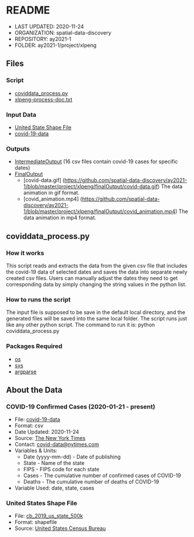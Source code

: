 # README

- LAST UPDATED: 2020-11-24
- ORGANIZATION: spatial-data-discovery
- REPOSITORY: ay2021-1
- FOLDER: ay2021-1/project/xlpeng

## Files
### Script
* [coviddata_process.py](https://github.com/spatial-data-discovery/ay2021-1/blob/master/project/xlpeng/coviddata_process.py)
* [xlpeng-process-doc.txt](https://github.com/spatial-data-discovery/ay2021-1/blob/master/project/xlpeng/xlpeng-process-doc.txt)

### Input Data
* [United State Shape File](https://www.census.gov/geographies/mapping-files/time-series/geo/cartographic-boundary.html)
* [covid-19-data](https://github.com/nytimes/covid-19-data)

### Outputs
* [IntermediateOutput](https://github.com/spatial-data-discovery/ay2021-1/tree/master/project/xlpeng/intermediateOutput) (16 csv files contain covid-19 cases for specific dates)
* [FinalOutput](https://github.com/spatial-data-discovery/ay2021-1/tree/master/project/xlpeng/finalOutput)
    * [covid-data.gif] (https://github.com/spatial-data-discovery/ay2021-1/blob/master/project/xlpeng/finalOutput/covid-data.gif) The data animation in gif format. 
    * [covid_animation.mp4] (https://github.com/spatial-data-discovery/ay2021-1/blob/master/project/xlpeng/finalOutput/covid_animation.mp4) The data animation in mp4 format. 

## coviddata_process.py

### How it works 
This script reads and extracts the data from the given csv file that includes the covid-19 data of selected dates and saves the data into separate newly created csv files. Users can manually adjust the dates they need to get corresponding data by simply changing the string values in the python list.

### How to runs the script
The input file is supposed to be save in the default local directory, and the generated files will be saved into the same local folder. The script runs just like any other python script. The command to run it is: python coviddata_process.py

### Packages Required
* [os](https://docs.python.org/3/library/os.html)
* [sys](https://docs.python.org/3/library/sys.html)
* [argparse](https://pypi.org/project/argparse/)

## About the Data
### COVID-19 Confirmed Cases (2020-01-21 - present)  
* File: [covid-19-data](https://github.com/spatial-data-discovery/ay2021-1/blob/master/project/xlpeng/inputData/us-states.csv)
* Format: csv
* Date Updated: 2020-11-24
* Source: [The New York Times](https://github.com/nytimes/covid-19-data)
* Contact: covid-data@nytimes.com
* Variables & Units: 
  * Date (yyyy-mm-dd) - Date of publishing
  * State - Name of the state
  * FIPS - FIPS code for each state
  * Cases - The cumulative number of confirmed cases of COVID-19
  * Deaths - The cumulative number of deaths of COVID-19
* Variable Used: date, state, cases

### United States Shape File 
* File: [cb_2019_us_state_500k](https://github.com/spatial-data-discovery/ay2021-1/blob/master/project/xlpeng/inputData/cb_2019_us_state_500k.zip)
* Format: shapefile
* Source: [United States Census Bureau](https://www.census.gov/geographies/mapping-files/time-series/geo/cartographic-boundary.html)

